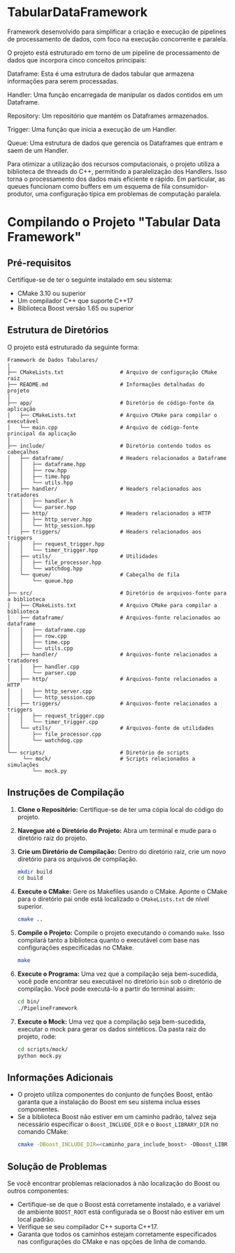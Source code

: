 # TabularDataFramework
Framework desenvolvido para simplificar a criação e execução de pipelines de processamento de dados, com foco na execução concorrente e paralela.

O projeto está estruturado em torno de um pipeline de processamento de dados que incorpora cinco conceitos principais:

Dataframe: Esta é uma estrutura de dados tabular que armazena informações para serem processadas.

Handler: Uma função encarregada de manipular os dados contidos em um Dataframe.

Repository: Um repositório que mantém os Dataframes armazenados.

Trigger: Uma função que inicia a execução de um Handler.

Queue: Uma estrutura de dados que gerencia os Dataframes que entram e saem de um Handler.

Para otimizar a utilização dos recursos computacionais, o projeto utiliza a biblioteca de threads do C++, permitindo a paralelização dos Handlers. Isso torna o processamento dos dados mais eficiente e rápido. Em particular, as queues funcionam como buffers em um esquema de fila consumidor-produtor, uma configuração típica em problemas de computação paralela.

# Compilando o Projeto "Tabular Data Framework"

## Pré-requisitos

Certifique-se de ter o seguinte instalado em seu sistema:
- CMake 3.10 ou superior
- Um compilador C++ que suporte C++17
- Biblioteca Boost versão 1.65 ou superior

## Estrutura de Diretórios

O projeto está estruturado da seguinte forma:

```
Framework de Dados Tabulares/
│
├── CMakeLists.txt                  # Arquivo de configuração CMake raiz
├── README.md                       # Informações detalhadas do projeto
│
├── app/                            # Diretório de código-fonte da aplicação
│   ├── CMakeLists.txt              # Arquivo CMake para compilar o executável
│   └── main.cpp                    # Arquivo de código-fonte principal da aplicação
│
├── include/                        # Diretório contendo todos os cabeçalhos
│   ├── dataframe/                  # Headers relacionados a Dataframe
│   │   ├── dataframe.hpp
│   │   ├── row.hpp
│   │   ├── time.hpp
│   │   └── utils.hpp
│   ├── handler/                    # Headers relacionados aos tratadores
│   │   ├── handler.h
│   │   └── parser.hpp
│   ├── http/                       # Headers relacionados a HTTP
│   │   ├── http_server.hpp
│   │   └── http_session.hpp
│   ├── triggers/                   # Headers relacionados aos triggers
│   │   ├── request_trigger.hpp
│   │   └── timer_trigger.hpp
│   ├── utils/                      # Utilidades
│   │   ├── file_processor.hpp
│   │   └── watchdog.hpp
│   └── queue/                      # Cabeçalho de fila
│       └── queue.hpp
│
├── src/                            # Diretório de arquivos-fonte para a biblioteca
│   ├── CMakeLists.txt              # Arquivo CMake para compilar a biblioteca
│   ├── dataframe/                  # Arquivos-fonte relacionados ao dataframe
│   │   ├── dataframe.cpp
│   │   ├── row.cpp
│   │   ├── time.cpp
│   │   └── utils.cpp
│   ├── handler/                    # Arquivos-fonte relacionados a tratadores
│   │   ├── handler.cpp
│   │   └── parser.cpp
│   ├── http/                       # Arquivos-fonte relacionados a HTTP
│   │   ├── http_server.cpp
│   │   └── http_session.cpp
│   ├── triggers/                   # Arquivos-fonte relacionados a triggers
│   │   ├── request_trigger.cpp
│   │   └── timer_trigger.cpp
│   └── utils/                      # Arquivos-fonte de utilidades
│       ├── file_processor.cpp
│       └── watchdog.cpp
│
└── scripts/                        # Diretório de scripts
     └── mock/                      # Scripts relacionados a simulações
        └── mock.py
```

## Instruções de Compilação

1. **Clone o Repositório:**
   Certifique-se de ter uma cópia local do código do projeto.

2. **Navegue até o Diretório do Projeto:**
   Abra um terminal e mude para o diretório raiz do projeto.

3. **Crie um Diretório de Compilação:**
   Dentro do diretório raiz, crie um novo diretório para os arquivos de compilação.
   ```bash
   mkdir build
   cd build
   ```

4. **Execute o CMake:**
   Gere os Makefiles usando o CMake. Aponte o CMake para o diretório pai onde está localizado o `CMakeLists.txt` de nível superior.
   ```bash
   cmake ..
   ```

5. **Compile o Projeto:**
   Compile o projeto executando o comando `make`. Isso compilará tanto a biblioteca quanto o executável com base nas configurações especificadas no CMake.
   ```bash
   make
   ```

6. **Execute o Programa:**
   Uma vez que a compilação seja bem-sucedida, você pode encontrar seu executável no diretório `bin` sob o diretório de compilação. Você pode executá-lo a partir do terminal assim:
   ```bash
   cd bin/
   ./PipelineFramework
   ```

7. **Execute o Mock:**
   Uma vez que a compilação seja bem-sucedida, executar o mock para gerar os dados sintéticos. Da pasta raiz do projeto, rode:
   ```bash
   cd scripts/mock/
   python mock.py
   ```


## Informações Adicionais

- O projeto utiliza componentes do conjunto de funções Boost, então garanta que a instalação do Boost em seu sistema inclua esses componentes.
- Se a biblioteca Boost não estiver em um caminho padrão, talvez seja necessário especificar o `Boost_INCLUDE_DIR` e o `Boost_LIBRARY_DIR` no comando CMake:
  ```bash
  cmake -DBoost_INCLUDE_DIR=<caminho_para_include_boost> -DBoost_LIBRARY_DIR=<caminho_para_libs_boost> ..
  ```

## Solução de Problemas

Se você encontrar problemas relacionados à não localização do Boost ou outros componentes:
- Certifique-se de que o Boost está corretamente instalado, e a variável de ambiente `BOOST_ROOT` está configurada se o Boost não estiver em um local padrão.
- Verifique se seu compilador C++ suporta C++17.
- Garanta que todos os caminhos estejam corretamente especificados nas configurações do CMake e nas opções de linha de comando.
